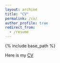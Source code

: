 ```yaml
---
layout: archive
title: "CV"
permalink: /cv/
author_profile: true
redirect_from:
  - /resume
---
```


{% include base_path %}

Here is my [CV](http://jingwu6.github.io/files/CV__Jing_W.pdf)

<!-- Education
======
* Ph.D., Mechanical Engineering, University of Illinois at Urbana-Champaign, Expected 2023
* M.Eng., Mechanical Engineering, University of Illinois at Urbana-Champaign, November 2019
* B.S., Mechanical Engineering, Northeastern University,  Jun 2017

 -->

<!-- Industry experience
======
* Research Intern in Deep Learning and Computer Vision 2021
* Research Intern in Deep Learning and Computer Vision 2022 -->
